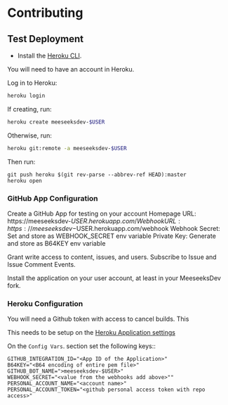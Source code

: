 # Contributing

## Test Deployment

- Install the [Heroku CLI](https://devcenter.heroku.com/articles/heroku-cli#download-and-install).

You will need to have an account in Heroku.

Log in to Heroku:

```bash
heroku login
```

If creating, run:

```bash
heroku create meeseeksdev-$USER
```

Otherwise, run:

```bash
heroku git:remote -a meeseeksdev-$USER
```

Then run:

```
git push heroku $(git rev-parse --abbrev-ref HEAD):master
heroku open
```

### GitHub App Configuration

Create a GitHub App for testing on your account
Homepage URL: https://meeseeksdev-$USER.herokuapp.com/
Webhook URL: https://meeseeksdev-$USER.herokuapp.com/webhook
Webhook Secret: Set and store as WEBHOOK_SECRET env variable
Private Key: Generate and store as B64KEY env variable

Grant write access to content, issues, and users.
Subscribe to Issue and Issue Comment Events.

Install the application on your user account, at least in your MeeseeksDev fork.

### Heroku Configuration

You will need a Github token with access to cancel builds. This

This needs to be setup on the [Heroku Application settings](https://dashboard.heroku.com/apps/jupyterlab-bot/settings)

On the `Config Vars`. section set the following keys::

```
GITHUB_INTEGRATION_ID="<App ID of the Application>"
B64KEY="<B64 encoding of entire pem file>"
GITHUB_BOT_NAME=">meeseeksdev-$USER>"
WEBHOOK_SECRET="<value from the webhooks add above>""
PERSONAL_ACCOUNT_NAME="<account name>"
PERSONAL_ACCOUNT_TOKEN="<github personal access token with repo access>"
```
